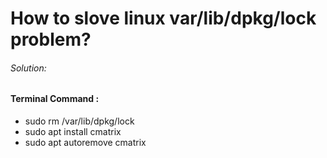 # How to slove linux var/lib/dpkg/lock problem? 

<h6>Solution:</h6>

<h4>Terminal Command :</h4>

+ sudo rm /var/lib/dpkg/lock
+ sudo apt install cmatrix
+ sudo apt autoremove cmatrix





